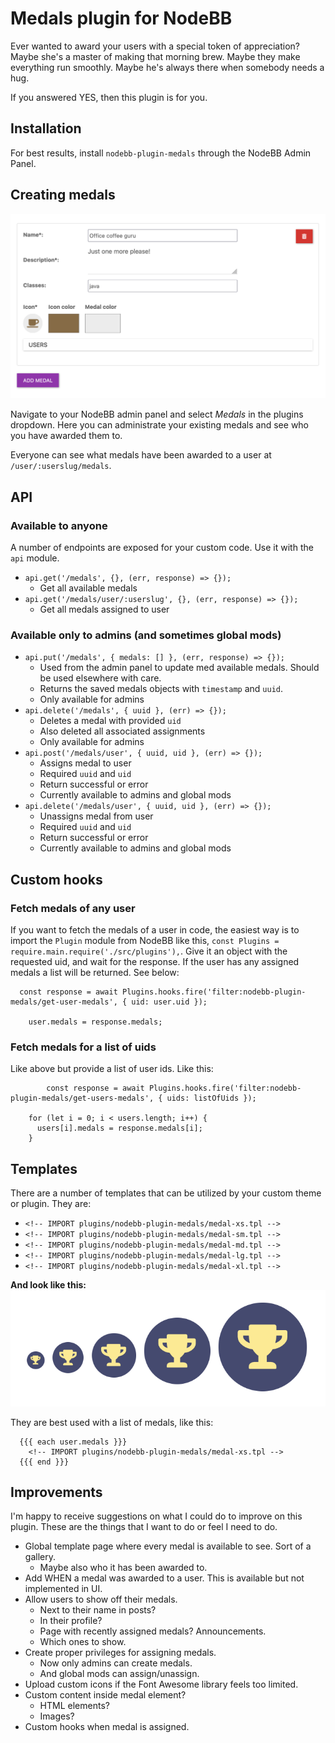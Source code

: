 # Medals plugin for **NodeBB**

Ever wanted to award your users with a special token of appreciation? Maybe she's a master of making that morning brew. Maybe they make everything run smoothly. Maybe he's always there when somebody needs a hug.

If you answered YES, then this plugin is for you.

## Installation

For best results, install `nodebb-plugin-medals` through the NodeBB Admin Panel.

## Creating medals
![Medal creation](/images/admin.png)

Navigate to your NodeBB admin panel and select *Medals* in the plugins dropdown. Here you can administrate your existing medals and see who you have awarded them to.

Everyone can see what medals have been awarded to a user at `/user/:userslug/medals`.

## API
### Available to anyone
A number of endpoints are exposed for your custom code. Use it with the `api` module.
- `api.get('/medals', {}, (err, response) => {});`
  - Get all available medals
- `api.get('/medals/user/:userslug', {}, (err, response) => {});`
  - Get all medals assigned to user
### Available only to admins (and sometimes global mods)
- `api.put('/medals', { medals: [] }, (err, response) => {});`
  - Used from the admin panel to update med available medals. Should be used elsewhere with care.
  - Returns the saved medals objects with `timestamp` and `uuid`.
  - Only available for admins
- `api.delete('/medals', { uuid }, (err) => {});`
  - Deletes a medal with provided `uid`
  - Also deleted all associated assignments
  - Only available for admins
- `api.post('/medals/user', { uuid, uid }, (err) => {});`
  - Assigns medal to user
  - Required `uuid` and `uid`
  - Return successful or error
  - Currently available to admins and global mods
- `api.delete('/medals/user', { uuid, uid }, (err) => {});`
  - Unassigns medal from user
  - Required `uuid` and `uid`
  - Return successful or error
  - Currently available to admins and global mods

## Custom hooks

### Fetch medals of any user
If you want to fetch the medals of a user in code, the easiest way is to import the `Plugin` module from NodeBB like this, `const Plugins = require.main.require('./src/plugins'),`. Give it an object with the requested uid, and wait for the response. If the user has any assigned medals a list will be returned. See below:
```
  const response = await Plugins.hooks.fire('filter:nodebb-plugin-medals/get-user-medals', { uid: user.uid });
  
	user.medals = response.medals;
```

### Fetch medals for a list of uids
Like above but provide a list of user ids. Like this:
```
		const response = await Plugins.hooks.fire('filter:nodebb-plugin-medals/get-users-medals', { uids: listOfUids });

    for (let i = 0; i < users.length; i++) {
      users[i].medals = response.medals[i];
    }

```
## Templates

There are a number of templates that can be utilized by your custom theme or plugin. They are:
- `<!-- IMPORT plugins/nodebb-plugin-medals/medal-xs.tpl -->`
- `<!-- IMPORT plugins/nodebb-plugin-medals/medal-sm.tpl -->`
- `<!-- IMPORT plugins/nodebb-plugin-medals/medal-md.tpl -->`
- `<!-- IMPORT plugins/nodebb-plugin-medals/medal-lg.tpl -->`
- `<!-- IMPORT plugins/nodebb-plugin-medals/medal-xl.tpl -->`

**And look like this:** ![Medal templates](images/medal-templates.png)

They are best used with a list of medals, like this:
```
  {{{ each user.medals }}}
    <!-- IMPORT plugins/nodebb-plugin-medals/medal-xs.tpl -->
  {{{ end }}}
```

## Improvements
I'm happy to receive suggestions on what I could do to improve on this plugin. These are the things that I want to do or feel I need to do.

- Global template page where every medal is available to see. Sort of a gallery.
  - Maybe also who it has been awarded to.
- Add WHEN a medal was awarded to a user. This is available but not implemented in UI.
- Allow users to show off their medals.
  - Next to their name in posts?
  - In their profile?
  - Page with recently assigned medals? Announcements.
  - Which ones to show.
- Create proper privileges for assigning medals.
  - Now only admins can create medals.
  - And global mods can assign/unassign.
- Upload custom icons if the Font Awesome library feels too limited.
- Custom content inside medal element?
  - HTML elements?
  - Images?
- Custom hooks when medal is assigned.